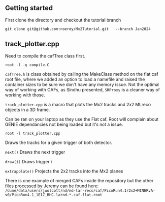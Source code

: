 ## Getting started

First clone the directory and checkout the tutorial branch

`git clone git@github.com:noeroy/Mx2Tutorial.git   --branch Jan2024`

## track_plotter.cpp

Need to compile the cafTree class first.

`root -l -q compile.C`

  

`cafTree.h` is class obtained by calling the MakeClass method on the flat caf root file, where we added an option to load a namefile and raised the container sizes to be sure we don't have any memory issue.
Not the optimal way of working with CAFs, as Sindhu presented, `SRProxy` is a cleaner way of working with those. 

`track_plotter.cpp` is a macro that plots the Mx2 tracks and 2x2 MLreco objects in a 3D frame. 

Can be ran on your laptop as they use the Flat caf. Root will complain about GENIE dependancies not being loaded but it's not a issue.

  

`root -l track_plotter.cpp`

Draws the tracks for a given trigger of both detector.

`next()` Draws the next trigger

`draw(i)` Draws trigger i

`extrapolate()` Projects the 2x2 tracks into the Mx2 planes
  
  There is one example of merged CAFs inside the repository but the other files processed by Jeremy can be found here:  `/dune/data/users/jwolcott/nd/nd-lar-reco/caf/PicoRun4.1/2x2+MINERvA-v0/PicoRun4.1_1E17_RHC.larnd.*.caf.flat.root`
